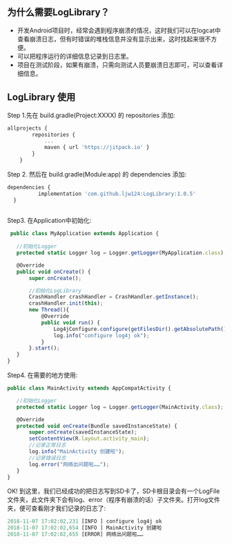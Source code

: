 ## 为什么需要LogLibrary？
* 开发Android项目时，经常会遇到程序崩溃的情况，这时我们可以在logcat中查看崩溃日志，但有时错误的堆栈信息并没有显示出来，这时找起来很不方便。
* 可以把程序运行的详细信息记录到日志里。
* 项目在测试阶段，如果有崩溃，只需向测试人员要崩溃日志即可，可以查看详细信息。

## LogLibrary 使用
Step 1.先在 build.gradle(Project:XXXX) 的 repositories 添加:
```javascript
allprojects {
		repositories {
			...
			maven { url 'https://jitpack.io' }
		}
	}
  ```
  
  Step 2. 然后在 build.gradle(Module:app) 的 dependencies 添加:
  ```javascript
  dependencies {
	        implementation 'com.github.ljw124:LogLibrary:1.0.5'
	}
	
```
 
  Step3. 在Application中初始化:
 ```javascript
  public class MyApplication extends Application {
    
    //初始化Logger
    protected static Logger log = Logger.getLogger(MyApplication.class);

    @Override
    public void onCreate() {
        super.onCreate();

        //初始化LogLibrary
        CrashHandler crashHandler = CrashHandler.getInstance();
        crashHandler.init(this);
        new Thread(){
            @Override
            public void run() {
                Log4jConfigure.configure(getFilesDir().getAbsolutePath());
                log.info("configure log4j ok");
            }
        }.start();
    }
}
```

Step4. 在需要的地方使用:
 ```javascript
 public class MainActivity extends AppCompatActivity {

    //初始化Logger
    protected static Logger log = Logger.getLogger(MainActivity.class);

    @Override
    protected void onCreate(Bundle savedInstanceState) {
        super.onCreate(savedInstanceState);
        setContentView(R.layout.activity_main);
        //记录正常日志
        log.info("MainActivity 创建啦");
        //记录错误日志
        log.error("网络出问题啦……");
    }
}
```

OK! 到这里，我们已经成功的把日志写到SD卡了，SD卡根目录会有一个LogFile文件夹，此文件夹下会有log、error（程序有崩溃的话）子文件夹。打开log文件夹，便可查看刚才我们记录的日志了:
 ```javascript
2018-11-07 17:02:02,231 [INFO ] configure log4j ok
2018-11-07 17:02:02,654 [INFO ] MainActivity 创建啦
2018-11-07 17:02:02,655 [ERROR] 网络出问题啦……
```
